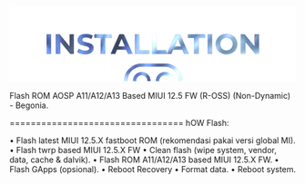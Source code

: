  <img src="https://raw.githubusercontent.com/DroidX-UI-Devices/Official_Devices/13/banners/install.png" />

Flash ROM AOSP A11/A12/A13 Based MIUI 12.5 FW (R-OSS) (Non-Dynamic) - Begonia.

=================================
hOW Flash:

• Flash latest MIUI 12.5.X fastboot ROM (rekomendasi pakai versi global MI).
• Flash twrp based MIUI 12.5.X FW 
• Clean flash (wipe system, vendor, data, cache & dalvik).
• Flash ROM A11/A12/A13 based MIUI 12.5.X FW.
• Flash GApps (opsional).
• Reboot Recovery
• Format data.
• Reboot system.